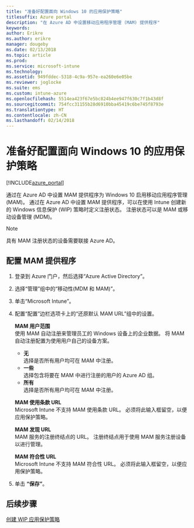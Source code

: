 ```yaml
---
title: "准备好配置面向 Windows 10 的应用保护策略"
titlesuffix: Azure portal
description: "在 Azure AD 中设置移动应用程序管理 (MAM) 提供程序"
keywords: 
author: Erikre
ms.author: erikre
manager: dougeby
ms.date: 02/13/2018
ms.topic: article
ms.prod: 
ms.service: microsoft-intune
ms.technology: 
ms.assetid: 949fddec-5318-4c9a-957e-ea260e6e05be
ms.reviewer: joglocke
ms.suite: ems
ms.custom: intune-azure
ms.openlocfilehash: 5514ea423f67e5bc824b4ee947f630c7f1b43d8f
ms.sourcegitcommit: 754fcc31155b28d6910bba45419c6be745f8793e
ms.translationtype: HT
ms.contentlocale: zh-CN
ms.lasthandoff: 02/14/2018
---
```

# <a name="get-ready-to-configure-app-protection-policies-for-windows-10"></a>准备好配置面向 Windows 10 的应用保护策略

[!INCLUDE[azure_portal](./includes/azure_portal.md)]

通过在 Azure AD 中设置 MAM 提供程序为 Windows 10 启用移动应用程序管理 (MAM)。 通过在 Azure AD 中设置 MAM 提供程序，可以在使用 Intune 创建新的 Windows 信息保护 (WIP) 策略时定义注册状态。 注册状态可以是 MAM 或移动设备管理 (MDM)。

> [!NOTE]
> 具有 MAM 注册状态的设备需要联接 Azure AD。

## <a name="to-configure-the-mam-provider"></a>配置 MAM 提供程序

1. 登录到 Azure 门户，然后选择“Azure Active Directory”。

2. 选择“管理”组中的“移动性(MDM 和 MAM)”。

3. 单击“Microsoft Intune”。

4. 配置“配置”边栏选项卡上的“还原默认 MAM URL”组中的设置。

   **MAM 用户范围**  
   使用 MAM 自动注册来管理员工的 Windows 设备上的企业数据。 将 MAM 自动注册配置为使用用户自己的设备方案。<ul><li>**无**<br>选择是否所有用户均可在 MAM 中注册。</li><li>**一些**<br>选择包含将要在 MAM 中进行注册的用户的 Azure AD 组。</li><li>**所有**<br>选择是否所有用户均可在 MAM 中注册。</li></ul>

   **MAM 使用条款 URL**  
   Microsoft Intune 不支持 MAM 使用条款 URL。 必须将此输入框留空，以便应用保护策略。

   **MAM 发现 URL**  
   MAM 服务的注册终结点的 URL。 注册终结点用于使用 MAM 服务注册设备以进行管理。

   **MAM 符合性 URL**  
   Microsoft Intune 不支持 MAM 符合性 URL。 必须将此输入框留空，以便应用保护策略。 

5.  单击 **“保存”**。

## <a name="next-steps"></a>后续步骤

[创建 WIP 应用保护策略](windows-information-protection-policy-create.md)
